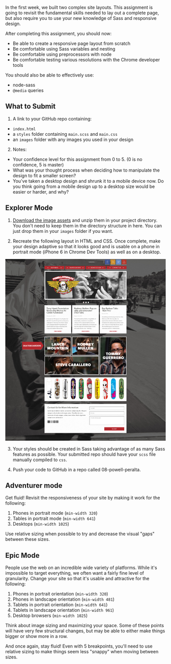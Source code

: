 In the first week, we built two complex site layouts. This assignment is going to revisit the fundamental skills needed to lay out a complete page, but also require you to use your new knowledge of Sass and responsive design.

After completing this assignment, you should now:
* Be able to create a responsive page layout from scratch
* Be comfortable using Sass variables and nesting
* Be comfortable using preprocessors with node
* Be comfortable testing various resolutions with the Chrome developer tools

You should also be able to effectively use:
* node-sass
* `@media` queries

## What to Submit
1. A link to your GitHub repo containing:
  * `index.html`
  * a `styles` folder containing `main.scss` and `main.css`
  * an `images` folder with any images you used in your design
2. Notes:
  * Your confidence level for this assignment from 0 to 5. (0 is no confidence, 5 is master)
  * What was your thought process when deciding how to manipulate the design to fit a smaller screen?
  * You've taken a desktop design and shrunk it to a mobile device now. Do you think going from a mobile design up to a desktop size would be easier or harder, and why?

## Explorer Mode

1. [Download the image assets](https://raw.githubusercontent.com/TIY-LR-FEE/assignments/master/08-powell-peralta/assets.zip) and unzip them in your project directory. You don't need to keep them in the directory structure in here. You can just drop them in your `images` folder if you want.

2. Recreate the following layout in HTML and CSS. Once complete, make your design adaptive so that it looks good and is usable on a phone in portrait mode (iPhone 6 in Chrome Dev Tools) as well as on a desktop.

  ![](https://raw.githubusercontent.com/TIY-LR-FEE/assignments/master/08-powell-peralta/powell_peralta.jpg)

3. Your styles should be created in Sass taking advantage of as many Sass features as possible. Your submitted repo should have your `scss` file manually compiled to `css`.

4. Push your code to GitHub in a repo called 08-powell-peralta.


## Adventurer mode

Get fluid! Revisit the responsiveness of your site by making it work for the following:

1. Phones in portrait mode (`min-width 320`)
2. Tables in portrait mode (`min-width 641`)
3. Desktops (`min-width 1025`)

Use relative sizing when possible to try and decrease the visual "gaps" between these sizes.

## Epic Mode

People use the web on an incredible wide variety of platforms. While it's impossible to target everything, we often want a fairly fine level of granularity. Change your site so that it's usable and attractive for the following:

1. Phones in portrait orientation (`min-width 320`)
2. Phones in landscape orientation (`min-width 481`)
3. Tablets in portrait orientation (`min-width 641`)
4. Tablets in landscape orientation (`min-width 961`)
5. Desktop browsers (`min-width 1025`)

Think about image sizing and maximizing your space. Some of these points will have very few structural changes, but may be able to either make things bigger or show more in a row.

And once again, stay fluid! Even with 5 breakpoints, you'll need to use relative sizing to make things seem less "snappy" when moving between sizes.
